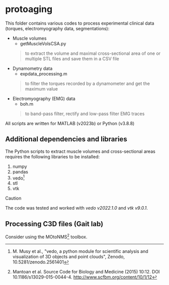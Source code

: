 # protoaging
This folder contains various codes to process experimental clinical data (torques, electromyography data, segmentations):
- Muscle volumes
  - getMuscleVolsCSA.py
  > to extract the volume and maximal cross-sectional area of one or multiple STL files and save them in a CSV file
- Dynamometry data
  - expdata_processing.m
  > to filter the torques recorded by a dynamometer and get the maximum value
- Electromyography (EMG) data
  - boh.m
  > to band-pass filter, rectify and low-pass filter EMG traces

All scripts are written for MATLAB (v2023b) or Python (v3.8.8)
## Additional dependencies and libraries
The Python scripts to extract muscle volumes and cross-sectional areas requires the following libraries to be installed:
1. numpy
2. pandas
3. vedo[^1]
4. stl
5. vtk
> [!CAUTION]
> The code was tested and worked with *vedo v2022.1.0* and *vtk v9.0.1*.

## Processing C3D files (Gait lab)
Consider using the MOtoNMS[^2] toolbox.

[^1]: M. Musy et al., "vedo, a python module for scientific analysis and visualization of 3D objects and point clouds", Zenodo, 10.5281/zenodo.2561401
[^2]: Mantoan et al. Source Code for Biology and Medicine (2015) 10:12. DOI 10.1186/s13029-015-0044-4. http://www.scfbm.org/content/10/1/12
